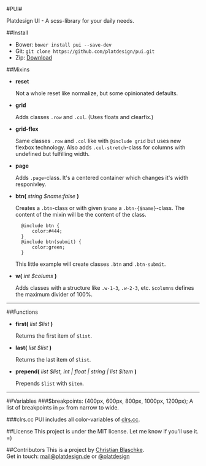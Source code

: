 #PUI#

Platdesign UI - A scss-library for your daily needs.


##Install
- Bower: `bower install pui --save-dev`
- Git: `git clone https://github.com/platdesign/pui.git`
- Zip: [Download]()



##Mixins
- **reset**

	Not a whole reset like normalize, but some opinionated defaults.

- **grid**

	Adds classes `.row` and `.col`. (Uses floats and clearfix.)

- **grid-flex**
	
	Same classes `.row` and `.col` like with `@include grid` but uses new flexbox technology. Also adds `.col-stretch`-class for columns with undefined but fulfilling width.

- **page**
	
	Adds `.page`-class. It's a centered container which changes it's width responivley.

- **btn(** *string $name:false* **)**

	Creates a `.btn`-class or with given `$name` a `.btn-{$name}`-class. The content of the mixin will be the content of the class.

		@include btn {
			color:#444;
		}
		@include btn(submit) {
			color:green;
		}
	
	This little example will create classes `.btn` and `.btn-submit`.

- **w(** *int $colums* **)**

	Adds classes with a structure like `.w-1-3`, `.w-2-3`, etc. `$columns` defines the maximum divider of 100%.




-------

##Functions
- **first(** *list $list* **)**
	
	Returns the first item of `$list`.

- **last(** *list $list* **)**

	Returns the last item of `$list`.


- **prepend(** *list $list, int | float | string | list $item* **)**

	Prepends `$list` with `$item`.



-------



##Variables
###$breakpoints: (400px, 600px, 800px, 1000px, 1200px);
A list of breakpoints in `px` from narrow to wide.

###clrs.cc
PUI includes all color-variables of [clrs.cc](http://clrs.cc).





##License
This project is under the MIT license. Let me know if you'll use it. =)


##Contributors
This is a project by [Christian Blaschke](http://platdesign.de).	 
Get in touch: [mail@platdesign.de](mailto:mail@platdesign.de) or [@platdesign](https://twitter.com/platdesign)

